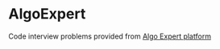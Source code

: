 # AlgoExpert
Code interview problems provided from [Algo Expert platform](https://www.algoexpert.io/)
